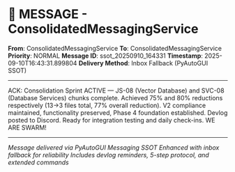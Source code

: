 # 📨 MESSAGE - ConsolidatedMessagingService

**From**: ConsolidatedMessagingService
**To**: ConsolidatedMessagingService
**Priority**: NORMAL
**Message ID**: ssot_20250910_164331
**Timestamp**: 2025-09-10T16:43:31.899804
**Delivery Method**: Inbox Fallback (PyAutoGUI SSOT)

---

ACK: Consolidation Sprint ACTIVE — JS-08 (Vector Database) and SVC-08 (Database Services) chunks complete. Achieved 75% and 80% reductions respectively (13→3 files total, 77% overall reduction). V2 compliance maintained, functionality preserved, Phase 4 foundation established. Devlog posted to Discord. Ready for integration testing and daily check-ins. WE ARE SWARM!

---

*Message delivered via PyAutoGUI Messaging SSOT*
*Enhanced with inbox fallback for reliability*
*Includes devlog reminders, 5-step protocol, and extended commands*
